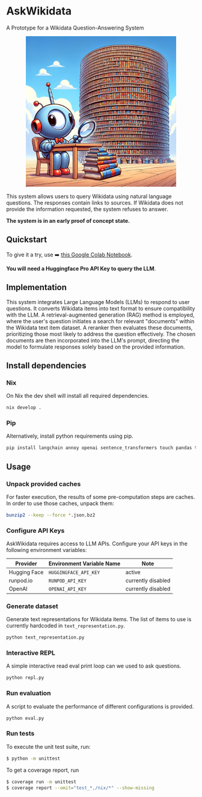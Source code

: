 # AskWikidata

A Prototype for a Wikidata Question-Answering System

<p align="center"><img src="./image.jpg" alt="A cute wrap, the mascot of Nixwrap" style="width:400px;"/></p>

This system allows users to query Wikidata using natural language questions. The responses contain links to sources. If Wikidata does not provide the information requested, the system refuses to answer.

**The system is in an early proof of concept state.**

## Quickstart

To give it a try, use ➡️  [this Google Colab Notebook](https://colab.research.google.com/drive/16GoXCVY1YyiEkuEqoXmgftl6X-68eHCi).

**You will need a Huggingface Pro API Key to query the LLM**.

## Implementation

This system integrates Large Language Models (LLMs) to respond to user questions. It converts Wikidata items into text format to ensure compatibility with the LLM. A retrieval-augmented generation (RAG) method is employed, where the user's question initiates a search for relevant "documents" within the Wikidata text item dataset. A reranker then evaluates these documents, prioritizing those most likely to address the question effectively. The chosen documents are then incorporated into the LLM's prompt, directing the model to formulate responses solely based on the provided information.

## Install dependencies
### Nix
On Nix the dev shell will install all required dependencies.
```sh
nix develop .
```

### Pip
Alternatively, install python requirements using pip.
```sh
pip install langchain annoy openai sentence_transformers touch pandas tqdm protobuf
```

## Usage
### Unpack provided caches
For faster execution, the results of some pre-computation steps are caches. In order to use those caches, unpack them:
```sh
bunzip2 --keep --force *.json.bz2
```

### Configure API Keys
AskWikidata requires access to LLM APIs. Configure your API keys in the following environment variables:

Provider | Environment Variable Name | Note
--- | --- | ---
Hugging Face | `HUGGINGFACE_API_KEY` | active
runpod.io | `RUNPOD_API_KEY` | currently disabled
OpenAI | `OPENAI_API_KEY` | currently disabled

### Generate dataset
Generate text representations for Wikidata items. The list of items to use is currently hardcoded in `text_representation.py`.
```sh
python text_representation.py
```

### Interactive REPL
A simple interactive read eval print loop can we used to ask questions.
```sh
python repl.py
```

### Run evaluation
A script to evaluate the performance of different configurations is provided.
```sh
python eval.py
```

### Run tests
To execute the unit test suite, run:

```sh
$ python -m unittest
```

To get a coverage report, run
```sh
$ coverage run -m unittest
$ coverage report --omit="test_*,/nix/*" --show-missing
```

